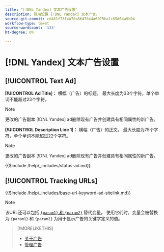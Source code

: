 ```yaml
---
title: ”[!DNL Yandex] 文本广告设置”
description: 引用设置 [!DNL Yandex] 文本广告。
source-git-commit: cd461f73f4a70a5647844a6075ba1c65d64a9b04
workflow-type: tm+mt
source-wordcount: '133'
ht-degree: 0%

---
```


# [!DNL Yandex] 文本广告设置

## [!UICONTROL Text Ad]

**[!UICONTROL Ad Title]：** 横幅（广告）的标题。 最大长度为33个字符，单个单词不能超过23个字符。

>[!NOTE]
>
>更改的广告副本 [!DNL Yandex] ad删除现有广告并创建具有相同属性的新广告。

**[!UICONTROL Description Line 1]：** 横幅（广告）的正文。 最大长度为75个字符，单个单词不能超过22个字符。

>[!NOTE]
>
>更改的广告副本 [!DNL Yandex] ad删除现有广告并创建具有相同属性的新广告。

<!-- **[!UICONTROL Status]:** -->

{{$include /help/_includes/status-ad.md}}

## [!UICONTROL Tracking URLs]

<!-- **[!UICONTROL Base URl]:** -->

{{$include /help/_includes/base-url-keyword-ad-sitelink.md}}

>[!NOTE]
>
>该URL还可以包括 [`{param1}` 和 `{param2}`](https://yandex.com/support/direct/statistics/url-tags.html) 替代变量。 使用它们时，变量会被替换为 `{param1}` 和 `{param2}` 为用于显示广告的关键字定义的值。

>[!MORELIKETHIS]
>
>* [关于广告](ad-about.md)
>* [管理广告](ad-manage.md)

